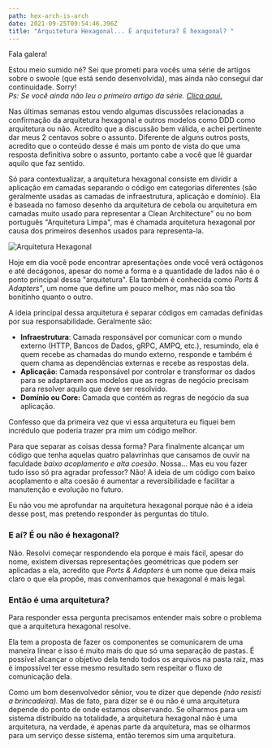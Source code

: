 ```yaml
---
path: hex-arch-is-arch
date: 2021-09-25T09:54:46.396Z
title: "Arquitetura Hexagonal... É arquitetura? É hexagonal? "
---
```



Fala galera! 

Estou meio sumido né? Sei que prometi para vocês uma série de artigos sobre o swoole (que está sendo desenvolvida), mas ainda não consegui dar continuidade. Sorry!\
*Ps: Se você ainda não leu o primeiro artigo da série. [Clica aqui.](https://diegoborgs.com.br/blog/mastering-swoole-php-parte-i-introdu%C3%A7%C3%A3o)*

Nas últimas semanas estou vendo algumas discussões relacionadas a confirmação da arquitetura hexagonal e outros modelos como DDD como arquitetura ou não. Acredito que a discussão bem válida, e achei pertinente dar meus 2 centavos sobre o assunto. Diferente de alguns outros posts, acredito que o conteúdo desse é mais um ponto de vista do que uma resposta definitiva sobre o assunto, portanto cabe a você que lê guardar aquilo que faz sentido.

Só para contextualizar, a arquitetura hexagonal consiste em dividir a aplicação em camadas separando o código em categorias diferentes (são geralmente usadas as camadas de infraestrutura, aplicação e domínio). Ela é baseada no famoso desenho da arquitetura de cebola ou arquitetura em camadas muito usado para representar a Clean Architecture" ou no bom português "Arquitetura Limpa", mas é chamada arquitetura hexagonal por causa dos primeiros desenhos usados para representa-la.

![Arquitetura Hexagonal](assets/slide_37.jpeg "Arquitetura Hexagonal")

Hoje em dia você pode encontrar apresentações onde você verá octágonos e até decágonos, apesar do nome a forma e a quantidade de lados não é o ponto principal dessa "arquitetura". Ela também é conhecida como *Ports & Adapters"*, um nome que define um pouco melhor, mas não soa tão bonitinho quanto o outro. 

A ideia principal dessa arquitetura é separar códigos em camadas definidas por sua responsabilidade. Geralmente são:

* **Infraestrutura**: Camada responsável por comunicar com o mundo externo (HTTP, Bancos de Dados, gRPC, AMPQ, etc.), resumindo, ela é quem recebe as chamadas do mundo externo, responde e também é quem chama as dependências externas e recebe as respostas dela. 
* **Aplicação**: Camada responsável por controlar e transformar os dados para se adaptarem aos modelos que as regras de negócio precisam para resolver aquilo que deve ser resolvido.
* **Domínio ou Core:** Camada que contém as regras de negócio da sua aplicação.

Confesso que da primeira vez que vi essa arquitetura eu fiquei bem incrédulo que poderia trazer pra mim um código melhor.

Para que separar as coisas dessa forma? Para finalmente alcançar um código que tenha aquelas quatro palavrinhas que cansamos de ouvir na faculdade *baixo acoplamento e alta coesão*. Nossa... Mas eu vou fazer tudo isso só pra agradar professor? Não! A ideia de um código com baixo acoplamento e alta coesão é aumentar a reversibilidade e facilitar a manutenção e evolução no futuro.

Eu não vou me aprofundar na arquitetura hexagonal porque não é a ideia desse post, mas pretendo responder às perguntas do título.

### E aí? É ou não é hexagonal?

Não. Resolvi começar respondendo ela porque é mais fácil, apesar do nome, existem diversas representações geométricas que podem ser aplicadas a ela, acredito que *Ports & Adapters* é um nome que deixa mais claro o que ela propõe, mas convenhamos que hexagonal é mais legal.

### Então é uma arquitetura?

Para responder essa pergunta precisamos entender mais sobre o problema que a arquitetura hexagonal resolve. 

Ela tem a proposta de fazer os componentes se comunicarem de uma maneira linear e isso é muito mais do que só uma separação de pastas. É possível alcançar o objetivo dela tendo todos os arquivos na pasta raiz, mas é impossível ter esse mesmo resultado sem respeitar o fluxo de comunicação dela.

Como um bom desenvolvedor sênior, vou te dizer que depende *(não resisti a brincadeira).* Mas de fato, para dizer se é ou não é uma arquitetura depende do ponto de onde estamos observando. Se olharmos para um sistema distribuído na totalidade, a arquitetura hexagonal não é uma arquitetura, na verdade, é apenas parte da arquitetura, mas se olharmos para um serviço desse sistema, então teremos sim uma arquitetura.